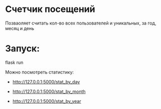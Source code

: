 # Счетчик посещений


Позваоляет считать кол-во всех пользователей и уникальных, за год, месяц и день

# Запуск: 

flask run 

Можно посмотреть статистику: 

- http://127.0.0.1:5000/stat_by_day

- http://127.0.0.1:5000/stat_by_month

- http://127.0.0.1:5000/stat_by_year
